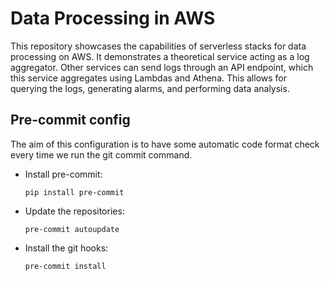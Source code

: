 # Data Processing in AWS

This repository showcases the capabilities of serverless stacks for data
processing on AWS. It demonstrates a theoretical service acting as a log
aggregator. Other services can send logs through an API endpoint, which this
service aggregates using Lambdas and Athena. This allows for querying the
logs, generating alarms, and performing data analysis.

## Pre-commit config

The aim of this configuration is to have some automatic code format check
every time we run the git commit command.


- Install pre-commit:

  ```
  pip install pre-commit
  ```

- Update the repositories:

  ```
  pre-commit autoupdate
  ```

- Install the git hooks:

  ```
  pre-commit install
  ```
